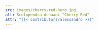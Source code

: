 ```yaml
---
src: images/cherry-red-hero.jpg
alt: Scolopendra dehaani "Cherry Red"
attr: "{{< contributors/alessandro >}}"
---
```

